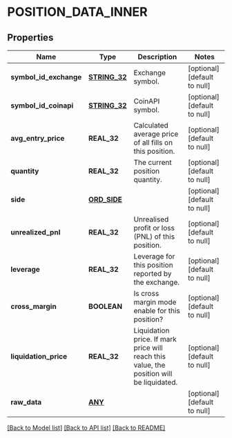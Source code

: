 # POSITION_DATA_INNER

## Properties
Name | Type | Description | Notes
------------ | ------------- | ------------- | -------------
**symbol_id_exchange** | [**STRING_32**](STRING_32.md) | Exchange symbol. | [optional] [default to null]
**symbol_id_coinapi** | [**STRING_32**](STRING_32.md) | CoinAPI symbol. | [optional] [default to null]
**avg_entry_price** | **REAL_32** | Calculated average price of all fills on this position. | [optional] [default to null]
**quantity** | **REAL_32** | The current position quantity. | [optional] [default to null]
**side** | [**ORD_SIDE**](OrdSide.md) |  | [optional] [default to null]
**unrealized_pnl** | **REAL_32** | Unrealised profit or loss (PNL) of this position. | [optional] [default to null]
**leverage** | **REAL_32** | Leverage for this position reported by the exchange. | [optional] [default to null]
**cross_margin** | **BOOLEAN** | Is cross margin mode enable for this position? | [optional] [default to null]
**liquidation_price** | **REAL_32** | Liquidation price. If mark price will reach this value, the position will be liquidated. | [optional] [default to null]
**raw_data** | [**ANY**](.md) |  | [optional] [default to null]

[[Back to Model list]](../README.md#documentation-for-models) [[Back to API list]](../README.md#documentation-for-api-endpoints) [[Back to README]](../README.md)


